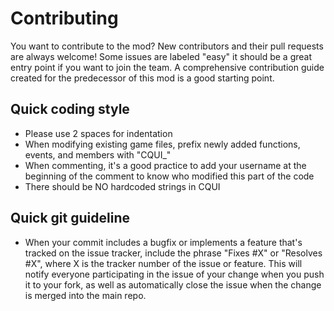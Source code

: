 # Contributing

You want to contribute to the mod? New contributors and their pull requests are always welcome!
Some issues are labeled "easy" it should be a great entry point if you want to join the team. 
A comprehensive contribution guide created for the predecessor of this mod is a good starting point.

## Quick coding style
* Please use 2 spaces for indentation
* When modifying existing game files, prefix newly added functions, events, and members with "CQUI_"
* When commenting, it's a good practice to add your username at the beginning of the comment to know who modified this part of the code
* There should be NO hardcoded strings in CQUI

## Quick git guideline
* When your commit includes a bugfix or implements a feature that's tracked on the issue tracker, 
include the phrase "Fixes #X" or "Resolves #X", where X is the tracker number of the issue or feature. This will notify everyone participating in the issue of your change when you push it to your fork, as well as automatically close the issue when the change is merged into the main repo.

